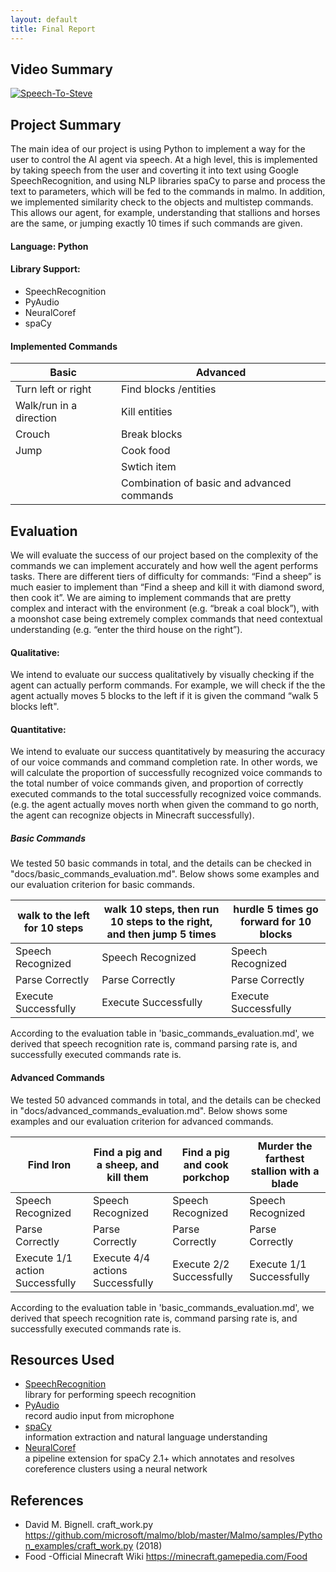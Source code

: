 ```yaml
---
layout: default
title: Final Report
---
```

## Video Summary

[![Speech-To-Steve](https://img.youtube.com/vi/zW-2gKv0eEE/0.jpg)](https://www.youtube.com/watch?v=zW-2gKv0eEE)

## Project Summary

The main idea of our project is using Python to implement a way for the user to control the AI agent via speech. At a high level, this is implemented by taking speech from the user and coverting it into text using Google SpeechRecognition, and using NLP libraries spaCy to parse and process the text to parameters, which will be fed to the commands in malmo. In addition, we implemented similarity check to the objects and multistep commands. This allows our agent, for example, understanding that stallions and horses are the same, or jumping exactly 10 times if such commands are given. 


#### Language: Python
#### Library Support: 
- SpeechRecognition
- PyAudio
- NeuralCoref
- spaCy

#### Implemented Commands

| Basic | Advanced| 
| -------------   | ------------- |
|Turn left or right  | Find blocks /entities|
|Walk/run in a direction| Kill entities|
|Crouch| Break blocks |
|Jump| Cook food|
|| Swtich item|
|| Combination of basic and advanced commands|

## Evaluation
We will evaluate the success of our project based on the complexity of the commands we can implement accurately and how well the agent performs tasks. There are different tiers of difficulty for commands: “Find a sheep” is much easier to implement than “Find a sheep and kill it with diamond sword, then cook it”. We are aiming to implement commands that are pretty complex and interact with the environment (e.g. “break a coal block”), with a moonshot case being extremely complex commands that need contextual understanding (e.g. “enter the third house on the right”).

#### Qualitative:
We intend to evaluate our success qualitatively by visually checking if the agent can actually perform commands. For example, we will check if the the agent actually moves 5 blocks to the left if it is given the command “walk 5 blocks left". 

#### Quantitative:
We intend to evaluate our success quantitatively by measuring the accuracy of our voice commands and command completion rate. In other words, we will calculate the proportion of successfully recognized voice commands to the total number of voice commands given, and proportion of correctly executed commands to the total successfully recognized voice commands. (e.g. the agent actually moves north when given the command to go north, the agent can recognize objects in Minecraft successfully). 

#####  Basic Commands
We tested 50 basic commands in total, and the details can be checked in "docs/basic_commands_evaluation.md". Below shows some examples and our evaluation criterion for basic commands. 

| walk to the left for 10 steps| walk 10 steps, then run 10 steps to the right, and then jump 5 times|hurdle 5 times go forward for 10 blocks| 
| -------------   | ------------- | ------------- |
|Speech Recognized | Speech Recognized|Speech Recognized|
|Parse Correctly| Parse Correctly|Parse Correctly|
|Execute Successfully| Execute Successfully|Execute Successfully|

According to the evaluation table in 'basic_commands_evaluation.md', we derived that speech recognition rate is, command parsing rate is, and successfully executed commands rate is. 

####  Advanced Commands
We tested 50 advanced commands in total, and the details can be checked in "docs/advanced_commands_evaluation.md". Below shows some examples and our evaluation criterion for advanced commands. 

| Find Iron| Find a pig and a sheep, and kill them |Find a pig and cook porkchop| Murder the farthest stallion with a blade | 
| -------------   | ------------- | ------------- | ------------- |
|Speech Recognized | Speech Recognized|Speech Recognized| Speech Recognized|
|Parse Correctly| Parse Correctly|Parse Correctly|Parse Correctly|
|Execute 1/1 action Successfully| Execute 4/4 actions Successfully|Execute 2/2 Successfully|Execute 1/1 Successfully|

According to the evaluation table in 'basic_commands_evaluation.md', we derived that speech recognition rate is, command parsing rate is, and successfully executed commands rate is. 

## Resources Used
- [SpeechRecognition](https://pypi.org/project/SpeechRecognition/)\
library for performing speech recognition
- [PyAudio](https://pypi.org/project/PyAudio/)\
record audio input from microphone
- [spaCy](https://spacy.io/usage/spacy-10z)\
information extraction and natural language understanding
- [NeuralCoref](https://github.com/huggingface/neuralcoref/pulls)\
a pipeline extension for spaCy 2.1+ which annotates and resolves coreference clusters using a neural network

## References
- David M. Bignell. craft_work.py https://github.com/microsoft/malmo/blob/master/Malmo/samples/Python_examples/craft_work.py (2018)
- Food -Official Minecraft Wiki https://minecraft.gamepedia.com/Food




